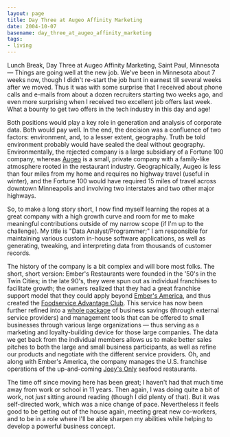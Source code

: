 ```yaml
---
layout: page
title: Day Three at Augeo Affinity Marketing
date: 2004-10-07
basename: day_three_at_augeo_affinity_marketing
tags:
- living
---
```


Lunch Break, Day Three at Augeo Affinity Marketing, Saint Paul, Minnesota
&mdash; Things are going well at the new job. We've been in Minnesota about 7
weeks now, though I didn't re-start the job hunt in earnest till several weeks
after we moved. Thus it was with some surprise that I received about phone calls
and e-mails from about a dozen recruiters starting two weeks ago, and even more
surprising when I received two excellent job offers last week. What a bounty to
get two offers in the tech industry in this day and age!

<!--more-->

Both positions would play a key role in generation and analysis of corporate
data. Both would pay well. In the end, the decision was a confluence of two
factors: environment, and, to a lesser extent, geography. Truth be told
environment probably would have sealed the deal without geography.
Environmentally, the rejected company is a large subsidiary of a Fortune 100
company, whereas <a href="http://www.augeomarketing.com" target="_new"
title="This external link will open in a new window">Augeo</a> is a small,
private company with a family-like atmosphere rooted in the restaurant industry.
Geographically, Augeo is less than four miles from my home and requires no
highway travel (useful in winter), and the Fortune 100 would have required 15
miles of travel across downtown Minneapolis and involving two interstates and
two other major highways.

So, to make a long story short, I now find myself learning the ropes at a great
company with a high growth curve and room for me to make meaningful
contributions outside of my narrow scope (if I'm up to the challenge). My title
is "Data Analyst/Programmer;" I am responsible for maintaining various custom
in-house software applications, as well as generating, tweaking, and
interpreting data from thousands of customer records. 

The history of the company is a bit complex and will bore most folks. The short,
short version: Ember's Restaurants were founded in the '50's in the Twin Cities;
in the late 90's, they were spun out as individual franchises to facilitate
growth; the owners realized that they had a great franchise support model that
they could apply beyond <a href="http://www.embersamerica.com" target="_new"
title="This external link will open in a new window"> Ember's America</a>, and
thus created the <a href="http://www.foodserviceadvantageclub.com" target="_new"
title="This external link will open in a new window">Foodservice Advantage
Club</a>. This service has now been further refined into a <a
href="http://www.businessadvantageclub.com/" target="_new" title="This external
link will open in a new window">whole package</a> of business savings (through
external service providers) and management tools that can be offered to small
businesses through various large organizations &mdash; thus serving as a
marketing and loyalty-building device for those large companies. The data we get
back from the individual members allows us to make better sales pitches to both
the large and small business participants, as well as refine our products and
negotiate with the different service providers. Oh, and along with Ember's
America, the company manages the U.S. franchise operations of the up-and-coming
<a href="http://www.joeysonlyusa.com/" target="_new" title="This external link
will open in a new window">Joey's Only</a> seafood restaurants.

The time off since moving here has been great; I haven't had that much time away
from work or school in 11 years. Then again, I was doing quite a bit of work,
not _just_ sitting around reading (though I did plenty of that). But it was
self-directed work, which was a nice change of pace. Nevertheless it feels good
to be getting out of the house again, meeting great new co-workers, and to be in
a role where I'll be able sharpen my abilities while helping to develop a
powerful business concept.

